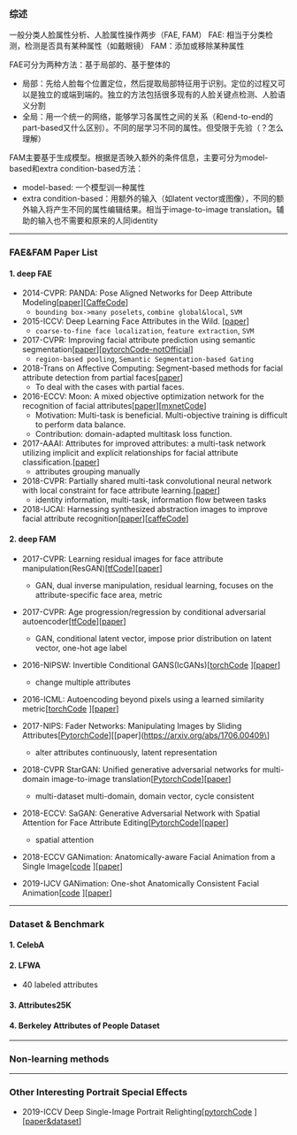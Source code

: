 ### 综述
一般分类人脸属性分析、人脸属性操作两步（FAE, FAM）
FAE: 相当于分类检测，检测是否具有某种属性（如戴眼镜）
FAM：添加或移除某种属性

FAE可分为两种方法：基于局部的、基于整体的
* 局部：先给人脸每个位置定位，然后提取局部特征用于识别。定位的过程又可以是独立的或端到端的。独立的方法包括很多现有的人脸关键点检测、人脸语义分割
* 全局：用一个统一的网络，能够学习各属性之间的关系（和end-to-end的part-based又什么区别）。不同的层学习不同的属性。但受限于先验（？怎么理解）


FAM主要基于生成模型。根据是否映入额外的条件信息，主要可分为model-based和extra condition-based方法：
* model-based: 一个模型训一种属性
* extra condition-based：用额外的输入（如latent vector或图像），不同的额外输入将产生不同的属性编辑结果。相当于image-to-image translation。辅助的输入也不需要和原来的人同identity
---

### FAE&FAM Paper List

#### 1. deep FAE
* 2014-CVPR: PANDA: Pose Aligned Networks for Deep Attribute Modeling\[[paper](
http://openaccess.thecvf.com/content_cvpr_2014/papers/Zhang_PANDA_Pose_Aligned_2014_CVPR_paper.pdf)\]\[[CaffeCode](https://github.com/facebookarchive/pose-aligned-deep-networks)\]
	- `bounding box->many poselets`, `combine global&local`, `SVM`
* 2015-ICCV: Deep Learning Face Attributes in the Wild. \[[paper](
https://www.cv-foundation.org/openaccess/content_iccv_2015/papers/Liu_Deep_Learning_Face_ICCV_2015_paper.pdf)\]
	- `coarse-to-fine face localization`, `feature extraction`, `SVM`
* 2017-CVPR: Improving facial attribute prediction using semantic segmentation\[[paper](https://arxiv.org/abs/1704.08740)\]\[[pytorchCode-notOfficial](https://github.com/nbansal90/Facial_attribute_segmentation)\]
	- `region-based pooling`, `Semantic Segmentation-based Gating`
* 2018-Trans on Affective Computing: Segment-based methods for facial attribute detection from partial faces\[[paper]()\]
	- To deal with the cases with partial faces.
* 2016-ECCV: Moon: A mixed objective optimization network for the recognition of facial attributes\[[paper](https://arxiv.org/pdf/1603.07027.pdf)\]\[[mxnetCode](https://github.com/tornadomeet/mxnet-face#face-attribute-prediction)\]
	- Motivation: Multi-task is beneficial. Multi-objective training is difficult to perform data balance.
	- Contribution: domain-adapted multitask loss function.
* 2017-AAAI: Attributes for improved attributes: a multi-task network utilizing implicit and explicit relationships for facial attribute classification.\[[paper](https://arxiv.org/abs/1604.07360)\]
	- attributes grouping manually 
* 2018-CVPR: Partially shared multi-task convolutional neural network with local constraint for face attribute learning.\[[paper](http://openaccess.thecvf.com/content_cvpr_2018/papers/Cao_Partially_Shared_Multi-Task_CVPR_2018_paper.pdf)\]
	- identity information, multi-task, information flow between tasks
* 2018-IJCAI: Harnessing synthesized abstraction images to improve facial attribute recognition\[[paper](http://www.yugangjiang.info/publication/18IJCAI-FacialAttributes.pdf)\]\[[caffeCode](https://github.com/TencentYoutuResearch/FaceAttribute-FAN)\]

#### 2. deep FAM
* 2017-CVPR: Learning residual images for face attribute manipulation(ResGAN)\[[tfCode](
https://github.com/MingtaoGuo/Learning-Residual-Images-for-Face-Attribute-Manipulation/blob/master/Face_Attribute_Manipulation.py)]\[[paper](https://arxiv.org/pdf/1612.05363.pdf)\]
	- GAN, dual inverse manipulation, residual learning, focuses on the
attribute-specific face area, metric

* 2017-CVPR: Age progression/regression by conditional adversarial autoencoder\[[tfCode](https://github.com/ZZUTK/Face-Aging-CAAE)]\[[paper](http://web.eecs.utk.edu/~zzhang61/docs/papers/2017_CVPR_Age.pdf)\]
	- GAN, conditional latent vector, impose prior distribution on latent vector, one-hot age label

* 2016-NIPSW: Invertible Conditional GANS(IcGANs)\[[torchCode](
https://github.com/Guim3/IcGAN)
]\[[paper](
https://arxiv.org/pdf/1611.06355.pdf)\]
	- change multiple attributes

* 2016-ICML: Autoencoding beyond pixels using a learned similarity metric\[[torchCode](
https://github.com/daQuincy/VAE-GAN-Autoencoding-Beyond-Pixels-Using-a-Similarity-Metric)
]\[[paper](
https://arxiv.org/pdf/1512.09300.pdf)\]

* 2017-NIPS: Fader Networks: Manipulating Images by Sliding Attributes\[[PytorchCode](https://github.com/facebookresearch/FaderNetworks)]\[[paper](https://arxiv.org/abs/1706.00409\]
	- alter attributes continuously, latent representation

* 2018-CVPR StarGAN: Unified generative
adversarial networks for multi-domain image-to-image
translation\[[PytorchCode](https://github.com/yunjey/stargan)]\[[paper](https://zpascal.net/cvpr2018/Choi_StarGAN_Unified_Generative_CVPR_2018_paper.pdf)\]
	- multi-dataset multi-domain, domain vector, cycle consistent

* 2018-ECCV: SaGAN: Generative Adversarial Network with Spatial Attention for Face Attribute Editing\[[PytorchCode](https://github.com/elvisyjlin/SpatialAttentionGAN)]\[[paper](http://openaccess.thecvf.com/content_ECCV_2018/papers/Gang_Zhang_Generative_Adversarial_Network_ECCV_2018_paper.pdf)\]
	- spatial attention

* 2018-ECCV GANimation: Anatomically-aware Facial Animation from a Single Image\[[code](
https://github.com/albertpumarola/GANimation.git)
]\[[paper](
https://arxiv.org/abs/1807.09251)\]

 * 2019-IJCV GANimation: One-shot Anatomically Consistent Facial Animation\[[code](
https://github.com/albertpumarola/GANimation)
]\[[paper](
https://link.springer.com/epdf/10.1007/s11263-019-01210-3?author_access_token=KkIt3ar1GHkWIUklAjsgjPe4RwlQNchNByi7wbcMAY5ihGyz3kHkS5TjreGbAhfYtSrG2LRv-m3aNgCcoyOIKZ9LB-hbGWZloUM-6WB9qaD_xmkWBVbaISYLi5wyD75JzmlGfeZlAtmoSH_FLE6wBQ%3D%3D)\]

---

### Dataset & Benchmark
#### 1. CelebA
#### 2. LFWA
* 40 labeled attributes
#### 3. Attributes25K
#### 4. Berkeley Attributes of People Dataset

---
### Non-learning methods

---
### Other Interesting Portrait Special Effects
* 2019-ICCV Deep Single-Image Portrait Relighting\[[pytorchCode](
https://github.com/zhhoper/DPR)
]\[[paper&dataset](
https://zhhoper.github.io/)\]